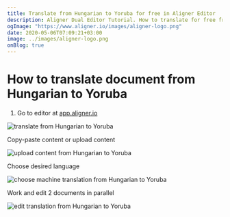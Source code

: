 ```yaml
---
title: Translate from Hungarian to Yoruba for free in Aligner Editor
description: Aligner Dual Editor Tutorial. How to translate for free from Hungarian to Yoruba. Aligner is multilingual document management platform. 
ogImage: "https://www.aligner.io/images/aligner-logo.png"
date: 2020-05-06T07:09:21+03:00
image: ../images/aligner-logo.png
onBlog: true
---
```


# How to translate document from Hungarian to Yoruba

1. Go to editor at [app.aligner.io](https://app.aligner.io "Aligner App web page")

![translate from Hungarian to Yoruba](../aligner-blank-editor.png "translate from Hungarian to Yoruba")

Copy-paste content or upload content

![upload content from Hungarian to Yoruba](../aligner-uploaded-document.png "upload content from Hungarian to Yoruba")

Choose desired language

![choose machine translation from Hungarian to Yoruba](../aligner-language-dropdown.png "choose machine translation from Hungarian to Yoruba")

Work and edit 2 documents in parallel

![edit translation from Hungarian to Yoruba](../aligner-double-sitded-editor.png "edit translation from Hungarian to Yoruba")

